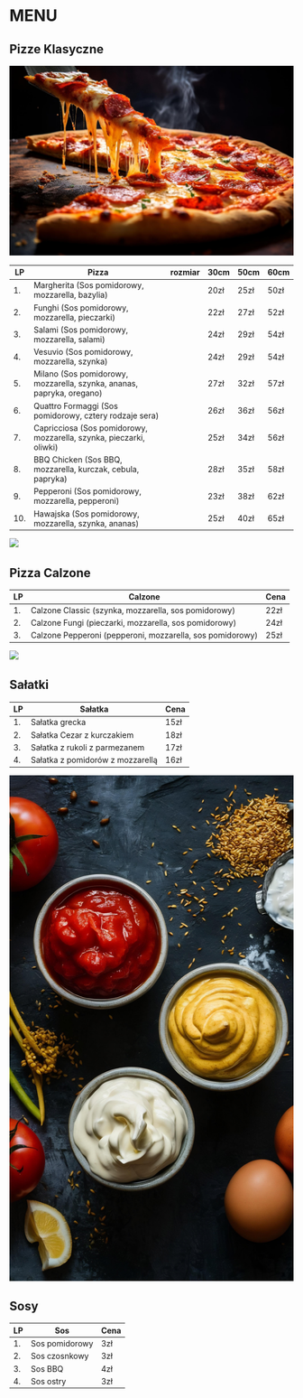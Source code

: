 # MENU

## Pizze Klasyczne

<img src = img/434952.jpg widht=500px>


| LP | Pizza                                                                | rozmiar | 30cm | 50cm | 60cm |
|----|----------------------------------------------------------------------|---------|------|------|------|
| 1. | Margherita (Sos pomidorowy, mozzarella, bazylia)                     |         | 20zł | 25zł | 50zł |
| 2. | Funghi (Sos pomidorowy, mozzarella, pieczarki)                       |         | 22zł | 27zł | 52zł |
| 3. | Salami (Sos pomidorowy, mozzarella, salami)                          |         | 24zł | 29zł | 54zł |
| 4. | Vesuvio (Sos pomidorowy, mozzarella, szynka)                         |         | 24zł | 29zł | 54zł |
| 5. | Milano (Sos pomidorowy, mozzarella, szynka, ananas, papryka, oregano)|         | 27zł | 32zł | 57zł |
| 6. | Quattro Formaggi (Sos pomidorowy, cztery rodzaje sera)               |         | 26zł | 36zł | 56zł |
| 7. | Capricciosa (Sos pomidorowy, mozzarella, szynka, pieczarki, oliwki)  |         | 25zł | 34zł | 56zł |
| 8. | BBQ Chicken (Sos BBQ, mozzarella, kurczak, cebula, papryka)          |         | 28zł | 35zł | 58zł |
| 9. | Pepperoni (Sos pomidorowy, mozzarella, pepperoni)                    |         | 23zł | 38zł | 62zł |
| 10.| Hawajska (Sos pomidorowy, mozzarella, szynka, ananas)                |         | 25zł | 40zł | 65zł |

<img src = img/close-up-meal-served-plate.jpg widht=500px>

## Pizza Calzone

| LP | Calzone                                                   |  Cena  |
|----|-----------------------------------------------------------|--------|
| 1. | Calzone Classic (szynka, mozzarella, sos pomidorowy)      |  22zł  |
| 2. | Calzone Fungi (pieczarki, mozzarella, sos pomidorowy)     |  24zł  |
| 3. | Calzone Pepperoni (pepperoni, mozzarella, sos pomidorowy) |  25zł  |

<img src = img/there-is-bowl-salad-with-tomatoes-generative-ai.jpg  widht=500px>

## Sałatki

| LP | Sałatka                           | Cena  |
|----|-----------------------------------|-------|
| 1. | Sałatka grecka                    | 15zł  |
| 2. | Sałatka Cezar z kurczakiem        | 18zł  |
| 3. | Sałatka z rukoli z parmezanem     | 17zł  |
| 4. | Sałatka z pomidorów z mozzarellą  | 16zł  |

<img src = img/homemade-ketchupmustard-mayonnaise-sauce-ingredients-dark-top-view.jpg data-rotate="90" widht=500px>

## Sosy

| LP | Sos                     |  Cena |
|----|-------------------------|-------|
| 1. | Sos pomidorowy          |  3zł  |
| 2. | Sos czosnkowy           |  3zł  |
| 3. | Sos BBQ                 |  4zł  |
| 4. | Sos ostry               |  3zł  |
